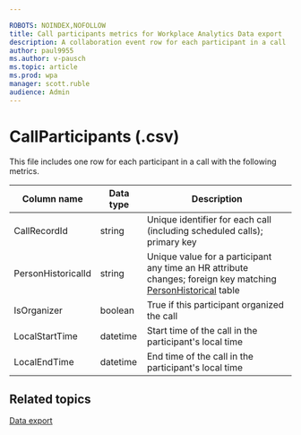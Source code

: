 ```yaml
---

ROBOTS: NOINDEX,NOFOLLOW
title: Call participants metrics for Workplace Analytics Data export
description: A collaboration event row for each participant in a call
author: paul9955
ms.author: v-pausch
ms.topic: article
ms.prod: wpa
manager: scott.ruble
audience: Admin
---
```


# CallParticipants (.csv)

This file includes one row for each participant in a call with the following metrics.
  
|Column name|Data type|Description|
|-----------------|---------------|-----------------|
| CallRecordId | string | Unique identifier for each call (including scheduled calls); primary key  |
| PersonHistoricalId | string | Unique value for a participant any time an HR attribute changes; foreign key matching [PersonHistorical](./PersonHistorical.md) table |
| IsOrganizer | boolean | True if this participant organized the call |
| LocalStartTime | datetime | Start time of the call in the participant's local time |
| LocalEndTime | datetime | End time of the call in the participant's local time |

## Related topics

[Data export](./data-access.md)
